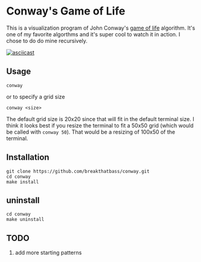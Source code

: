 # Conway's Game of Life
This is a visualization program of John Conway's [game of life](https://en.wikipedia.org/wiki/Conway%27s_Game_of_Life) algorithm. It's one of my favorite algorthms and it's super cool to watch it in action. I chose to do do mine recursively.

[![asciicast](https://asciinema.org/a/maHpAFXAi8BJDoWrhAVJ7NEXi.svg)](https://asciinema.org/a/maHpAFXAi8BJDoWrhAVJ7NEXi)

## Usage
```
conway
```
or to specify a grid size
```
conway <size>
```
The default grid size is 20x20 since that will fit in the default terminal size. I think it looks best if you resize the terminal to fit a 50x50 grid (which would be called with `conway 50`). That would be a resizing of 100x50 of the terminal.

## Installation
```
git clone https://github.com/breakthatbass/conway.git
cd conway
make install
```

## uninstall
```
cd conway
make uninstall
```

## TODO
1. add more starting patterns
